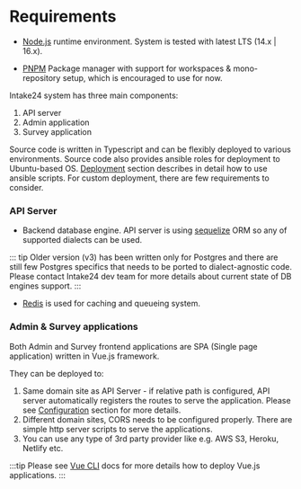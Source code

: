 # Requirements

- [Node.js](https://nodejs.org) runtime environment. System is tested with latest LTS (14.x | 16.x).

- [PNPM](https://pnpm.io) Package manager with support for workspaces & mono-repository setup, which is encouraged to use for now.

Intake24 system has three main components:

1. API server
2. Admin application
3. Survey application

Source code is written in Typescript and can be flexibly deployed to various environments. Source code also provides ansible roles for deployment to Ubuntu-based OS. [Deployment](/deployment/) section describes in detail how to use ansible scripts. For custom deployment, there are few requirements to consider.

### API Server

- Backend database engine. API server is using [sequelize](https://sequelize.org/master) ORM so any of supported dialects can be used.

::: tip
Older version (v3) has been written only for Postgres and there are still few Postgres specifics that needs to be ported to dialect-agnostic code. Please contact Intake24 dev team for more details about current state of DB engines support.
:::

- [Redis](https://redis.io) is used for caching and queueing system.

### Admin & Survey applications

Both Admin and Survey frontend applications are SPA (Single page application) written in Vue.js framework.

They can be deployed to:

1. Same domain site as API Server - if relative path is configured, API server automatically registers the routes to serve the application. Please see [Configuration](/config/) section for more details.
2. Different domain sites, CORS needs to be configured properly. There are simple http server scripts to serve the applications.
3. You can use any type of 3rd party provider like e.g. AWS S3, Heroku, Netlify etc.

:::tip
Please see [Vue CLI](https://cli.vuejs.org/guide/deployment.html#general-guidelines) docs for more details how to deploy Vue.js applications.
:::
